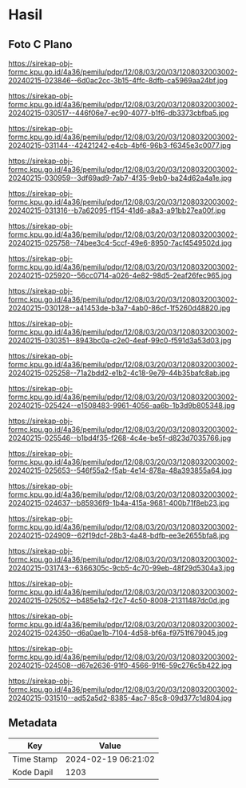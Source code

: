# Hasil

## Foto C Plano

https://sirekap-obj-formc.kpu.go.id/4a36/pemilu/pdpr/12/08/03/20/03/1208032003002-20240215-023846--6d0ac2cc-3b15-4ffc-8dfb-ca5969aa24bf.jpg

https://sirekap-obj-formc.kpu.go.id/4a36/pemilu/pdpr/12/08/03/20/03/1208032003002-20240215-030517--446f06e7-ec90-4077-b1f6-db3373cbfba5.jpg

https://sirekap-obj-formc.kpu.go.id/4a36/pemilu/pdpr/12/08/03/20/03/1208032003002-20240215-031144--42421242-e4cb-4bf6-96b3-f6345e3c0077.jpg

https://sirekap-obj-formc.kpu.go.id/4a36/pemilu/pdpr/12/08/03/20/03/1208032003002-20240215-030959--3df69ad9-7ab7-4f35-9eb0-ba24d62a4a1e.jpg

https://sirekap-obj-formc.kpu.go.id/4a36/pemilu/pdpr/12/08/03/20/03/1208032003002-20240215-031316--b7a62095-f154-41d6-a8a3-a91bb27ea00f.jpg

https://sirekap-obj-formc.kpu.go.id/4a36/pemilu/pdpr/12/08/03/20/03/1208032003002-20240215-025758--74bee3c4-5ccf-49e6-8950-7acf4549502d.jpg

https://sirekap-obj-formc.kpu.go.id/4a36/pemilu/pdpr/12/08/03/20/03/1208032003002-20240215-025920--56cc0714-a026-4e82-98d5-2eaf26fec965.jpg

https://sirekap-obj-formc.kpu.go.id/4a36/pemilu/pdpr/12/08/03/20/03/1208032003002-20240215-030128--a41453de-b3a7-4ab0-86cf-1f5260d48820.jpg

https://sirekap-obj-formc.kpu.go.id/4a36/pemilu/pdpr/12/08/03/20/03/1208032003002-20240215-030351--8943bc0a-c2e0-4eaf-99c0-f591d3a53d03.jpg

https://sirekap-obj-formc.kpu.go.id/4a36/pemilu/pdpr/12/08/03/20/03/1208032003002-20240215-025258--71a2bdd2-e1b2-4c18-9e79-44b35bafc8ab.jpg

https://sirekap-obj-formc.kpu.go.id/4a36/pemilu/pdpr/12/08/03/20/03/1208032003002-20240215-025424--e1508483-9961-4056-aa6b-1b3d9b805348.jpg

https://sirekap-obj-formc.kpu.go.id/4a36/pemilu/pdpr/12/08/03/20/03/1208032003002-20240215-025546--b1bd4f35-f268-4c4e-be5f-d823d7035766.jpg

https://sirekap-obj-formc.kpu.go.id/4a36/pemilu/pdpr/12/08/03/20/03/1208032003002-20240215-025653--546f55a2-f5ab-4e14-878a-48a393855a64.jpg

https://sirekap-obj-formc.kpu.go.id/4a36/pemilu/pdpr/12/08/03/20/03/1208032003002-20240215-024637--b85936f9-1b4a-415a-9681-400b71f8eb23.jpg

https://sirekap-obj-formc.kpu.go.id/4a36/pemilu/pdpr/12/08/03/20/03/1208032003002-20240215-024909--62f19dcf-28b3-4a48-bdfb-ee3e2655bfa8.jpg

https://sirekap-obj-formc.kpu.go.id/4a36/pemilu/pdpr/12/08/03/20/03/1208032003002-20240215-031743--6366305c-9cb5-4c70-99eb-48f29d5304a3.jpg

https://sirekap-obj-formc.kpu.go.id/4a36/pemilu/pdpr/12/08/03/20/03/1208032003002-20240215-025052--b485e1a2-f2c7-4c50-8008-21311487dc0d.jpg

https://sirekap-obj-formc.kpu.go.id/4a36/pemilu/pdpr/12/08/03/20/03/1208032003002-20240215-024350--d6a0ae1b-7104-4d58-bf6a-f9751f679045.jpg

https://sirekap-obj-formc.kpu.go.id/4a36/pemilu/pdpr/12/08/03/20/03/1208032003002-20240215-024508--d67e2636-91f0-4566-91f6-59c276c5b422.jpg

https://sirekap-obj-formc.kpu.go.id/4a36/pemilu/pdpr/12/08/03/20/03/1208032003002-20240215-031510--ad52a5d2-8385-4ac7-85c8-09d377c1d804.jpg


## Metadata

| Key        | Value               |
| ---------- | ------------------- |
| Time Stamp | 2024-02-19 06:21:02 |
| Kode Dapil | 1203                |



